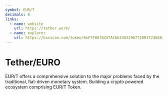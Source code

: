 ```yaml
---
symbol: EUR/T
decimals: 6
links:
  - name: website
    url: https://tether.work/
  - name: explorer
    url: https://bscscan.com/token/0xF7F80f8437ACb6338329677280172368676b3401
---
```


# Tether/EURO

EUR/T offers a comprehensive solution to the major problems faced by the traditional, fiat-driven monetary system. Building a crypto powered ecosystem comprising EUR/T Token.
